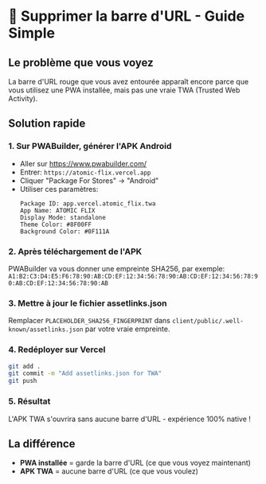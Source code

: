 # 🚀 Supprimer la barre d'URL - Guide Simple

## Le problème que vous voyez
La barre d'URL rouge que vous avez entourée apparaît encore parce que vous utilisez une PWA installée, mais pas une vraie TWA (Trusted Web Activity).

## Solution rapide

### 1. Sur PWABuilder, générer l'APK Android
- Aller sur https://www.pwabuilder.com/
- Entrer: `https://atomic-flix.vercel.app`
- Cliquer "Package For Stores" → "Android"
- Utiliser ces paramètres:
  ```
  Package ID: app.vercel.atomic_flix.twa
  App Name: ATOMIC FLIX
  Display Mode: standalone
  Theme Color: #8F00FF
  Background Color: #0F111A
  ```

### 2. Après téléchargement de l'APK
PWABuilder va vous donner une empreinte SHA256, par exemple:
`A1:B2:C3:D4:E5:F6:78:90:AB:CD:EF:12:34:56:78:90:AB:CD:EF:12:34:56:78:90:AB:CD:EF:12:34:56:78:90:AB`

### 3. Mettre à jour le fichier assetlinks.json
Remplacer `PLACEHOLDER_SHA256_FINGERPRINT` dans `client/public/.well-known/assetlinks.json` par votre vraie empreinte.

### 4. Redéployer sur Vercel
```bash
git add .
git commit -m "Add assetlinks.json for TWA"
git push
```

### 5. Résultat
L'APK TWA s'ouvrira sans aucune barre d'URL - expérience 100% native !

## La différence
- **PWA installée** = garde la barre d'URL (ce que vous voyez maintenant)
- **APK TWA** = aucune barre d'URL (ce que vous voulez)
